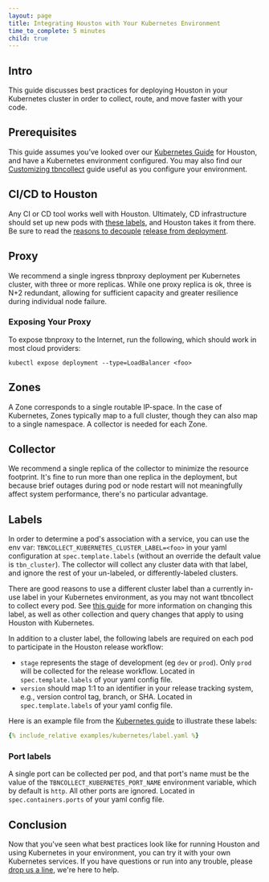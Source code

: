 ```yaml
---
layout: page
title: Integrating Houston with Your Kubernetes Environment
time_to_complete: 5 minutes
child: true
---
```


[//]: # ( Copyright 2017 Turbine Labs, Inc.                                   )
[//]: # ( you may not use this file except in compliance with the License.    )
[//]: # ( You may obtain a copy of the License at                             )
[//]: # (                                                                     )
[//]: # (     http://www.apache.org/licenses/LICENSE-2.0                      )
[//]: # (                                                                     )
[//]: # ( Unless required by applicable law or agreed to in writing, software )
[//]: # ( distributed under the License is distributed on an "AS IS" BASIS,   )
[//]: # ( WITHOUT WARRANTIES OR CONDITIONS OF ANY KIND, either express or     )
[//]: # ( implied. See the License for the specific language governing        )
[//]: # ( permissions and limitations under the License.                      )

[//]: # (Integrating Houston with Your Kubernetes Environment)

## Intro

This guide discusses best practices for deploying Houston in your Kubernetes
cluster in order to collect, route, and move faster with your code.

## Prerequisites

This guide assumes you’ve looked over our [Kubernetes Guide](./kubernetes.html)
for Houston, and have a Kubernetes environment configured. You may also
find our [Customizing tbncollect](./kubernetes_customizing_tbncollect.html)
guide useful as you configure your environment.

## CI/CD to Houston

Any CI or CD tool works well with Houston. Ultimately, CD infrastructure
should set up new pods with [these labels](#labels), and Houston takes it from
there. Be sure to read the [reasons to decouple](https://blog.turbinelabs.io/deploy-not-equal-release-part-one-4724bc1e726b) [release from deployment](https://blog.turbinelabs.io/deploy-not-equal-release-part-two-acbfe402a91c).

## Proxy

We recommend a single ingress tbnproxy deployment per Kubernetes cluster, with
three or more replicas. While one proxy replica is ok, three is N+2 redundant,
allowing for sufficient capacity and greater resilience during individual node
failure.

### Exposing Your Proxy

To expose tbnproxy to the Internet, run the following, which should work in
most cloud providers:

`kubectl expose deployment --type=LoadBalancer <foo>`

## Zones

A Zone corresponds to a single routable IP-space. In the case of Kubernetes,
Zones typically map to a full cluster, though they can also map to a single
namespace. A collector is needed for each Zone.

## Collector

We recommend a single replica of the collector to minimize the resource
footprint. It's fine to run more than one replica in the deployment, but
because brief outages during pod or node restart will not meaningfully affect
system performance, there's no particular advantage.

## Labels <a name="labels"></a>

In order to determine a pod's association with a service, you can use the
env var: `TBNCOLLECT_KUBERNETES_CLUSTER_LABEL=<foo>` in your yaml configuration
at `spec.template.labels` (without an override the default value is `tbn_cluster`). The
collector will collect any cluster data with that label, and ignore the rest of
your un-labeled, or differently-labeled clusters.

There are good reasons to use a different cluster label than a currently in-use
label in your Kubernetes environment, as you may not want tbncollect to collect
every pod. See [this guide](./kubernetes_customizing_tbncollect.md) for
more information on changing this label, as well as other collection and query
changes that apply to using Houston with Kubernetes.

In addition to a cluster label, the following labels are required on each pod
to participate in the Houston release workflow:

- `stage` represents the stage of development (eg `dev` or `prod`). Only `prod`
will be collected for the release workflow. Located in `spec.template.labels`
of your yaml config file.
- `version` should map 1:1 to an identifier in your release tracking system,
e.g., version control tag, branch, or SHA. Located in `spec.template.labels` of
your yaml config file.

Here is an example file from the [Kubernetes guide](./kubernetes.md) to illustrate these labels:

```yaml
{% include_relative examples/kubernetes/label.yaml %}
```

### Port labels

A single port can be collected per pod, and that port's name must be the value
of the `TBNCOLLECT_KUBERNETES_PORT_NAME` environment variable, which by default
is `http`. All other ports are ignored. Located in `spec.containers.ports` of
your yaml config file.

## Conclusion

Now that you've seen what best practices look like for running Houston and
using Kubernetes in your environment, you can try it with your own Kubernetes
services. If you have questions or run into any trouble, please [drop us a line](mailto:support@turbinelabs.io), we're here to help.
